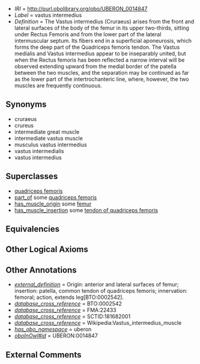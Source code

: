  * *IRI* = http://purl.obolibrary.org/obo/UBERON_0014847
 * *Label* = vastus intermedius
 * *Definition* = The Vastus intermedius (Cruraeus) arises from the front and lateral surfaces of the body of the femur in its upper two-thirds, sitting under Rectus Femoris and from the lower part of the lateral intermuscular septum. Its fibers end in a superficial aponeurosis, which forms the deep part of the Quadriceps femoris tendon. The Vastus medialis and Vastus intermedius appear to be inseparably united, but when the Rectus femoris has been reflected a narrow interval will be observed extending upward from the medial border of the patella between the two muscles, and the separation may be continued as far as the lower part of the intertrochanteric line, where, however, the two muscles are frequently continuous.

## Synonyms

 * cruraeus
 * crureus
 * intermediate great muscle
 * intermediate vastus muscle
 * musculus vastus intermedius
 * vastus intermedialis
 * vastus intermedius

## Superclasses

 * [quadriceps femoris](../../UBERON/77/UBERON_0001377.md)
 * [part_of](../../BFO/50/BFO_0000050.md) some [quadriceps femoris](../../UBERON/77/UBERON_0001377.md)
 * [has_muscle_origin](../../RO/72/RO_0002372.md) some [femur](../../UBERON/81/UBERON_0000981.md)
 * [has_muscle_insertion](../../RO/73/RO_0002373.md) some [tendon of quadriceps femoris](../../UBERON/48/UBERON_0014848.md)

## Equivalencies


## Other Logical Axioms


## Other Annotations

 * *[external_definition](../../UBPROP/01/UBPROP_0000001.md)* = Origin: anterior and lateral surfaces of femur; insertion: patella, common tendon of quadriceps femoris; innervation: femoral; action, extends leg[BTO:0002542].
 * *[database_cross_reference](../../ef/oboInOwl#hasDbXref.md)* = BTO:0002542
 * *[database_cross_reference](../../ef/oboInOwl#hasDbXref.md)* = FMA:22433
 * *[database_cross_reference](../../ef/oboInOwl#hasDbXref.md)* = SCTID:181682001
 * *[database_cross_reference](../../ef/oboInOwl#hasDbXref.md)* = Wikipedia:Vastus_intermedius_muscle
 * *[has_obo_namespace](../../ce/oboInOwl#hasOBONamespace.md)* = uberon
 * *[oboInOwl#id](../../id/oboInOwl#id.md)* = UBERON:0014847

## External Comments

